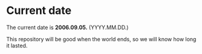 # Current date

The current date is **2006.09.05.** (YYYY.MM.DD.)

This repository will be good when the world ends, so we will know how long it lasted.